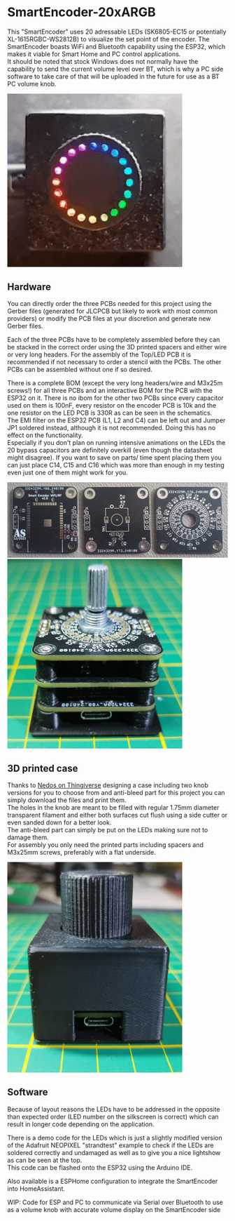# SmartEncoder-20xARGB

This "SmartEncoder" uses 20 adressable LEDs (SK6805-EC15 or potentially XL-1615RGBC-WS2812B) to visualize the set point of the encoder. The SmartEncoder boasts WiFi and Bluetooth capability using the ESP32, which makes it viable for Smart Home and PC control applications.<br>
It should be noted that stock Windows does not normally have the capability to send the current volume level over BT, which is why a PC side software to take care of that will be uploaded  in the future for use as a BT PC volume knob.

<img src="/images/Lightshow.gif" alt="Lightshow" width="400">

## Hardware

You can directly order the three PCBs needed for this project using the Gerber files (generated for JLCPCB but likely to work with most common providers) or modify the PCB files at your discretion and generate new Gerber files.

Each of the three PCBs have to be completely assembled before they can be stacked in the correct order using the 3D printed spacers and either wire or very long headers. For the assembly of the Top/LED PCB it is recommended if not necessary to order a stencil with the PCBs. The other PCBs can be assembled without one if so desired.

There is a complete BOM (except the very long headers/wire and M3x25m screws!) for all three PCBs and an interactive BOM for the PCB with the ESP32 on it. There is no ibom for the other two PCBs since every capacitor used on them is 100nF, every resistor on the encoder PCB is 10k and the one resistor on the LED PCB is 330R as can be seen in the schematics.<br>
The EMI filter on the ESP32 PCB (L1, L2 and C4) can be left out and Jumper JP1 soldered instead, although it is not recommended. Doing this has no effect on the functionality.<br>
Especially if you don't plan on running intensive animations on the LEDs the 20 bypass capacitors are definitely overkill (even though the datasheet might disagree). If you want to save on parts/ time spent placing them you can just place C14, C15 and C16 which was more than enough in my testing even just one of them might work for you.

<img src="/images/PCBs_unpopulated.jpeg" alt="Unpopulated PCBs" width="900">

<img src="/images/PCB_Stackup.jpeg" alt="PCBStackup" width="400">

## 3D printed case

Thanks to [Nedos on Thingiverse](https://www.thingiverse.com/thing:6506406) designing a case including two knob versions for you to choose from and anti-bleed part for this project you can simply download the files and print them.<br>
The holes in the knob are meant to be filled with regular 1.75mm diameter transparent filament and either both surfaces cut flush using a side cutter or even sanded down for a better look.<br>
The anti-bleed part can simply be put on the LEDs making sure not to damage them.<br>
For assembly you only need the printed parts including spacers and M3x25mm screws, preferably with a flat underside.

<img src="/images/FinishedEncoder.jpeg" alt="Finished Encoder" width="400">

## Software 

Because of layout reasons the LEDs have to be addressed in the opposite than expected order (LED number on the silkscreen is correct) which can result in longer code depending on the application.

There is a demo code for the LEDs which is just a slightly modified version of the Adafruit NEOPIXEL "strandtest" example to check if the LEDs are soldered correctly and undamaged as well as to give you a nice lightshow as can be seen at the top.<br>
This code can be flashed onto the ESP32 using the Arduino IDE.

Also available is a ESPHome configuration to integrate the SmartEncoder into HomeAssistant.

WIP: Code for ESP and PC to communicate via Serial over Bluetooth to use as a volume knob with accurate volume display on the SmartEncoder side